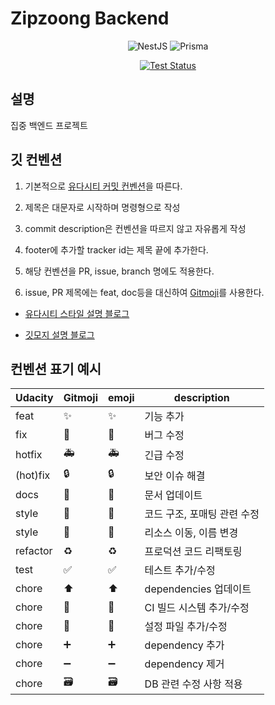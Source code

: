 # Zipzoong Backend

<div align=center>

![NestJS](https://img.shields.io/badge/nestjs-%23E0234E.svg?style=for-the-badge&logo=nestjs&logoColor=white)
![Prisma](https://img.shields.io/badge/Prisma-3982CE?style=for-the-badge&logo=Prisma&logoColor=white)

[![Test Status](https://github.com/zipzoong/zipzoong-backend/actions/workflows/ci.yml/badge.svg?branch=main&event=push)](https://github.com/zipzoong/zipzoong-backend/actions/workflows/ci.yml)

</div>

## 설명

집중 백엔드 프로젝트

## 깃 컨벤션

1. 기본적으로 [유다시티 커밋 컨벤션](https://udacity.github.io/git-styleguide/)을 따른다.

2. 제목은 대문자로 시작하며 명령형으로 작성

3. commit description은 컨벤션을 따르지 않고 자유롭게 작성

4. footer에 추가할 tracker id는 제목 끝에 추가한다.

5. 해당 컨벤션을 PR, issue, branch 명에도 적용한다.

6. issue, PR 제목에는 feat, doc등을 대신하여 [Gitmoji](https://gitmoji.dev/)를 사용한다.

- [유다시티 스타일 설명 블로그](https://haesoo9410.tistory.com/300)

- [깃모지 설명 블로그](https://treasurebear.tistory.com/70)

## 컨벤션 표기 예시

| Udacity  | Gitmoji               | emoji | description                 |
| -------- | --------------------- | ----- | --------------------------- |
| feat     | :sparkles:            | ✨    | 기능 추가                   |
| fix      | :bug:                 | 🐛    | 버그 수정                   |
| hotfix   | :ambulance:           | 🚑    | 긴급 수정                   |
| (hot)fix | :lock:                | 🔒    | 보안 이슈 해결              |
| docs     | :memo:                | 📝    | 문서 업데이트               |
| style    | :art:                 | 🎨    | 코드 구조, 포매팅 관련 수정 |
| style    | :truck:               | 🚚    | 리소스 이동, 이름 변경      |
| refactor | :recycle:             | ♻️    | 프로덕션 코드 리팩토링      |
| test     | :white_check_mark:    | ✅    | 테스트 추가/수정            |
| chore    | :arrow_up:            | ⬆️    | dependencies 업데이트       |
| chore    | :construction_worker: | 👷    | CI 빌드 시스템 추가/수정    |
| chore    | :wrench:              | 🔧    | 설정 파일 추가/수정         |
| chore    | :heavy_plus_sign:     | ➕    | dependency 추가             |
| chore    | :heavy_minus_sign:    | ➖    | dependency 제거             |
| chore    | :card_file_box:       | 🗃️    | DB 관련 수정 사항 적용      |
